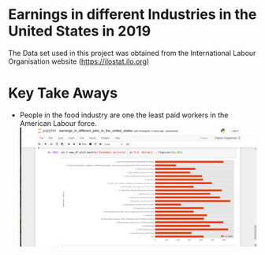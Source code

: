 # Earnings in different Industries in the United States in 2019
The Data set used in this project was obtained from the International Labour Organisation website (https://ilostat.ilo.org)

# Key Take Aways

- People in the food industry are one the least paid workers in the American Labour force.
![Earnings in 2019](images/earnings_2019.png "Earnings Data ")
